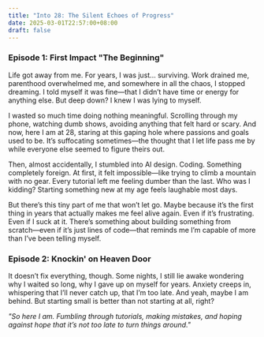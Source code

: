 ```yaml
---
title: "Into 28: The Silent Echoes of Progress"
date: 2025-03-01T22:57:00+08:00
draft: false
---
```


### Episode 1: First Impact "The Beginning"

Life got away from me. For years, I was just... surviving. Work drained me, parenthood overwhelmed me, and somewhere in all the chaos, I stopped dreaming. I told myself it was fine—that I didn’t have time or energy for anything else. But deep down? I knew I was lying to myself.

I wasted so much time doing nothing meaningful. Scrolling through my phone, watching dumb shows, avoiding anything that felt hard or scary. And now, here I am at 28, staring at this gaping hole where passions and goals used to be. It’s suffocating sometimes—the thought that I let life pass me by while everyone else seemed to figure theirs out.

Then, almost accidentally, I stumbled into AI design. Coding. Something completely foreign. At first, it felt impossible—like trying to climb a mountain with no gear. Every tutorial left me feeling dumber than the last. Who was I kidding? Starting something new at my age feels laughable most days.

But there’s this tiny part of me that won’t let go. Maybe because it’s the first thing in years that actually makes me feel alive again. Even if it’s frustrating. Even if I suck at it. There’s something about building something from scratch—even if it’s just lines of code—that reminds me I’m capable of more than I’ve been telling myself.

### Episode 2: Knockin' on Heaven Door

It doesn’t fix everything, though. Some nights, I still lie awake wondering why I waited so long, why I gave up on myself for years. Anxiety creeps in, whispering that I’ll never catch up, that I’m too late. And yeah, maybe I am behind. But starting small is better than not starting at all, right?

*"So here I am. Fumbling through tutorials, making mistakes, and hoping against hope that it’s not too late to turn things around."*


